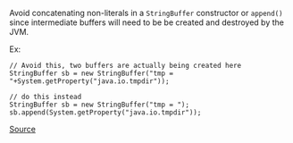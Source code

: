 Avoid concatenating non-literals in a `StringBuffer` constructor or `append()` since intermediate buffers will need to be be created and destroyed by the JVM.

Ex:

```
// Avoid this, two buffers are actually being created here
StringBuffer sb = new StringBuffer("tmp = "+System.getProperty("java.io.tmpdir"));

// do this instead
StringBuffer sb = new StringBuffer("tmp = ");
sb.append(System.getProperty("java.io.tmpdir"));
```

[Source](https://pmd.github.io/pmd-5.3.3/pmd-java/rules/java/strings.html#InefficientStringBuffering)
